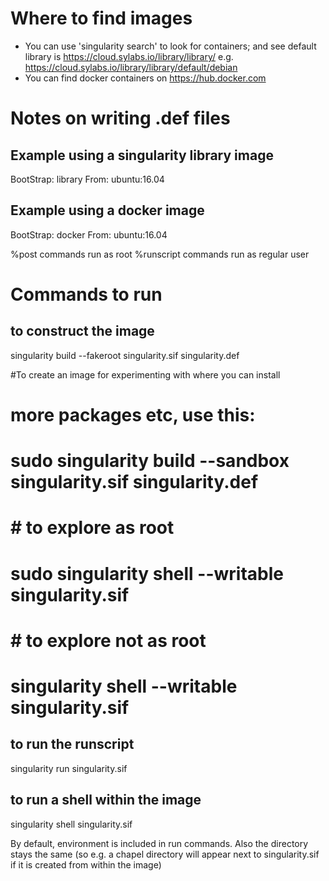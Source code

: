 # Where to find images

* You can use 'singularity search' to look for containers;
  and see default library is https://cloud.sylabs.io/library/library/
  e.g. https://cloud.sylabs.io/library/library/default/debian
* You can find docker containers on https://hub.docker.com

# Notes on writing .def files

## Example using a singularity library image
BootStrap: library
From: ubuntu:16.04

## Example using a docker image
BootStrap: docker
From: ubuntu:16.04



%post commands run as root
%runscript commands run as regular user

# Commands to run

## to construct the image
singularity build --fakeroot singularity.sif singularity.def

#To create an image for experimenting with where you can install
# more packages etc, use this:
#   sudo singularity build --sandbox singularity.sif singularity.def
#
#   # to explore as root
#   sudo singularity shell --writable singularity.sif
#
#   # to explore not as root
#   singularity shell --writable singularity.sif


## to run the runscript
singularity run singularity.sif

## to run a shell within the image
singularity shell singularity.sif

By default, environment is included in run commands.
Also the directory stays the same (so e.g. a chapel directory
will appear next to singularity.sif if it is created from
within the image)
